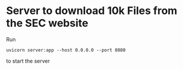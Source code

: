 # Server to download 10k Files from the SEC website

Run 
```
uvicorn server:app --host 0.0.0.0 --port 8080
```
to start the server

